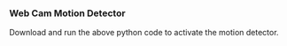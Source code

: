 ### Web Cam Motion Detector
Download and run the above python code to activate the motion detector.
